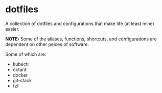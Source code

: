 # dotfiles

A collection of dotfiles and configurations that make life (at least mine) easier.

**NOTE:** Some of the aliases, functions, shortcuts, and configurations are dependent on other peices of software.

Some of which are:
* kubectl
* octant
* docker
* git-stack
* fzf
